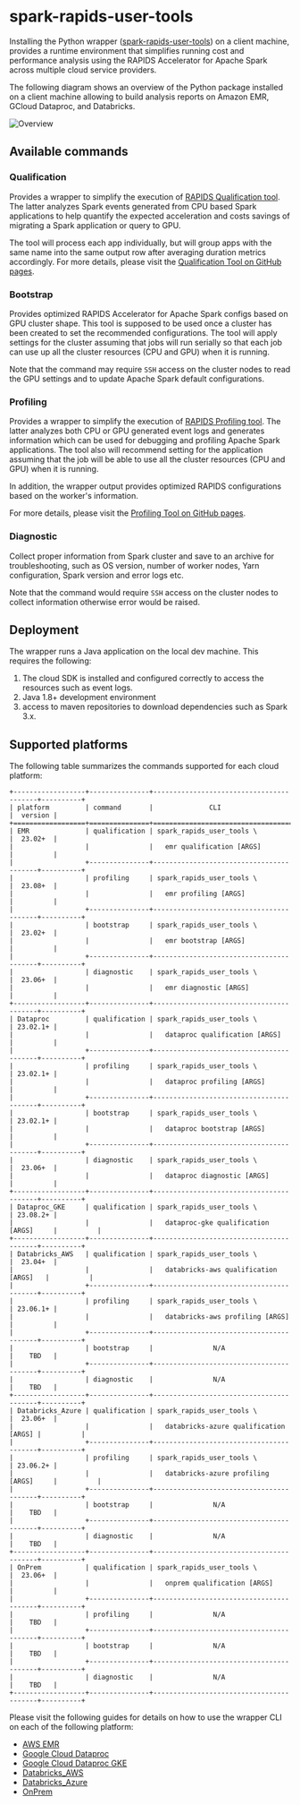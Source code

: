 # spark-rapids-user-tools

Installing the Python wrapper ([spark-rapids-user-tools](https://pypi.org/project/spark-rapids-user-tools/))
on a client machine, provides a runtime environment that simplifies running cost and performance
analysis using the RAPIDS Accelerator for Apache Spark across multiple cloud service providers.

The following diagram shows an overview of the Python package installed on a client machine allowing
to build analysis reports on Amazon EMR, GCloud Dataproc, and Databricks.

![Overview](resources/spark_rapids_user_tools_overview-01.png)

## Available commands

### Qualification

Provides a wrapper to simplify the execution of [RAPIDS Qualification tool](https://docs.nvidia.com/spark-rapids/user-guide/latest/spark-qualification-tool.html).
The latter analyzes Spark events generated from  CPU based Spark applications to help
quantify the expected acceleration and costs savings of migrating a Spark application or
query to GPU.  

The tool will process each app individually, but will group apps with the same name into the same output row after
averaging duration metrics accordingly.
For more details, please visit the
[Qualification Tool on GitHub pages](https://docs.nvidia.com/spark-rapids/user-guide/latest/spark-qualification-tool.html).

### Bootstrap

Provides optimized RAPIDS Accelerator for Apache Spark configs based on GPU cluster shape.
This tool is supposed to be used once a cluster has been created to set the recommended configurations.  The tool
will apply settings for the cluster assuming that jobs will run serially so that each job can use up all the
cluster resources (CPU and GPU) when it is running.

Note that the command may require `SSH` access on the cluster nodes to read the GPU settings and to update
Apache Spark default configurations.

### Profiling

Provides a wrapper to simplify the execution of [RAPIDS Profiling tool](https://docs.nvidia.com/spark-rapids/user-guide/latest/spark-profiling-tool.html).
The latter analyzes both CPU or GPU generated event logs and generates information which
can be used for debugging and profiling Apache Spark applications.  The tool also will recommend setting
for the application assuming that the job will be able to use all the cluster resources (CPU and GPU) when
it is running.

In addition, the wrapper output provides optimized RAPIDS configurations based on the worker's
information.  

For more details, please visit the
[Profiling Tool on GitHub pages](https://docs.nvidia.com/spark-rapids/user-guide/latest/spark-profiling-tool.html).

### Diagnostic

Collect proper information from Spark cluster and save to an archive for troubleshooting, such as OS version,
number of worker nodes, Yarn configuration, Spark version and error logs etc.

Note that the command would require `SSH` access on the cluster nodes to collect information otherwise error would
be raised.

## Deployment

The wrapper runs a Java application on the local dev machine. This requires the following:
   1. The cloud SDK is installed and configured correctly to access the resources such as event logs.
   2. Java 1.8+ development environment
   3. access to maven repositories to download dependencies such as Spark 3.x.


## Supported platforms

The following table summarizes the commands supported for each cloud platform:

```
+------------------+---------------+-----------------------------------------+----------+
| platform         | command       |              CLI                        |  version |
+==================+===============+=========================================+==========+
| EMR              | qualification | spark_rapids_user_tools \               |  23.02+  |
|                  |               |   emr qualification [ARGS]              |          |
|                  +---------------+-----------------------------------------+----------+
|                  | profiling     | spark_rapids_user_tools \               |  23.08+  |
|                  |               |   emr profiling [ARGS]                  |          |
|                  +---------------+-----------------------------------------+----------+
|                  | bootstrap     | spark_rapids_user_tools \               |  23.02+  |
|                  |               |   emr bootstrap [ARGS]                  |          |
|                  +---------------+-----------------------------------------+----------+
|                  | diagnostic    | spark_rapids_user_tools \               |  23.06+  |
|                  |               |   emr diagnostic [ARGS]                 |          |
+------------------+---------------+-----------------------------------------+----------+
| Dataproc         | qualification | spark_rapids_user_tools \               | 23.02.1+ |
|                  |               |   dataproc qualification [ARGS]         |          |
|                  +---------------+-----------------------------------------+----------+
|                  | profiling     | spark_rapids_user_tools \               | 23.02.1+ |
|                  |               |   dataproc profiling [ARGS]             |          |
|                  +---------------+-----------------------------------------+----------+
|                  | bootstrap     | spark_rapids_user_tools \               | 23.02.1+ |
|                  |               |   dataproc bootstrap [ARGS]             |          |
|                  +---------------+-----------------------------------------+----------+
|                  | diagnostic    | spark_rapids_user_tools \               |  23.06+  |
|                  |               |   dataproc diagnostic [ARGS]            |          |
+------------------+---------------+-----------------------------------------+----------+
| Dataproc_GKE     | qualification | spark_rapids_user_tools \               | 23.08.2+ |
|                  |               |   dataproc-gke qualification [ARGS]     |          |
+------------------+---------------+-----------------------------------------+----------+
| Databricks_AWS   | qualification | spark_rapids_user_tools \               |  23.04+  |
|                  |               |   databricks-aws qualification [ARGS]   |          |
|                  +---------------+-----------------------------------------+----------+
|                  | profiling     | spark_rapids_user_tools \               | 23.06.1+ |
|                  |               |   databricks-aws profiling [ARGS]       |          |
|                  +---------------+-----------------------------------------+----------+
|                  | bootstrap     |               N/A                       |    TBD   |
|                  +---------------+-----------------------------------------+----------+
|                  | diagnostic    |               N/A                       |    TBD   |
+------------------+---------------+-----------------------------------------+----------+
| Databricks_Azure | qualification | spark_rapids_user_tools \               |  23.06+  |
|                  |               |   databricks-azure qualification [ARGS] |          |
|                  +---------------+-----------------------------------------+----------+
|                  | profiling     | spark_rapids_user_tools \               | 23.06.2+ |
|                  |               |   databricks-azure profiling [ARGS]     |          |
|                  +---------------+-----------------------------------------+----------+
|                  | bootstrap     |               N/A                       |    TBD   |
|                  +---------------+-----------------------------------------+----------+
|                  | diagnostic    |               N/A                       |    TBD   |
+------------------+---------------+-----------------------------------------+----------+
| OnPrem           | qualification | spark_rapids_user_tools \               |  23.06+  |
|                  |               |   onprem qualification [ARGS]           |          |
|                  +---------------+-----------------------------------------+----------+
|                  | profiling     |               N/A                       |    TBD   |
|                  +---------------+-----------------------------------------+----------+
|                  | bootstrap     |               N/A                       |    TBD   |
|                  +---------------+-----------------------------------------+----------+
|                  | diagnostic    |               N/A                       |    TBD   |
+------------------+---------------+-----------------------------------------+----------+
```

Please visit the following guides for details on how to use the wrapper CLI on each of the following
platform:

- [AWS EMR](user-tools-aws-emr.md)
- [Google Cloud Dataproc](user-tools-dataproc.md)
- [Google Cloud Dataproc GKE](user-tools-dataproc-gke.md)
- [Databricks_AWS](user-tools-databricks-aws.md)
- [Databricks_Azure](user-tools-databricks-azure.md)
- [OnPrem](user-tools-onprem.md)
